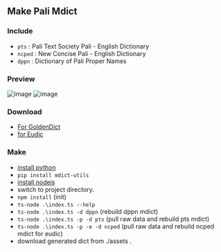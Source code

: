 ## Make Pali Mdict 

### Include
- `pts` : Pali Text Society Pali - English Dictionary
- `ncped` : New Concise Pali - English Dictionary
- `dppn` : Dictionary of Pali Proper Names

### Preview
![image](https://github.com/dhammena/dict/releases/download/pali-mdict/Pali-GoldenDict.png)
![image](https://github.com/dhammena/dict/releases/download/pali-mdict/Pali-Eudic.png)

### Download
- [For GoldenDict](https://github.com/dhammena/dict/releases/download/pali-mdict/PaliMdict.GoldenDict.zip)
- [for Eudic](https://github.com/dhammena/dict/releases/download/pali-mdict/PaliMdict.eudic.zip)

### Make
- [install python](https://www.python.org)
- `pip install mdict-utils`
- [install nodejs](https://nodejs.org)
- switch to project directory.
- `npm install` (init)
- `ts-node .\index.ts --help`
- `ts-node .\index.ts -d dppn` (rebuild dppn mdict)
- `ts-node .\index.ts -p -d pts` (pull raw data and rebuild pts mdict)
- `ts-node .\index.ts -p -e -d ncped` (pull raw data and rebuild ncped mdict for eudic)
- download generated dict from ./assets .
